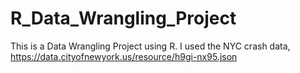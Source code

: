 # R_Data_Wrangling_Project
This is a Data Wrangling Project using R.
I used the NYC crash data, https://data.cityofnewyork.us/resource/h9gi-nx95.json
